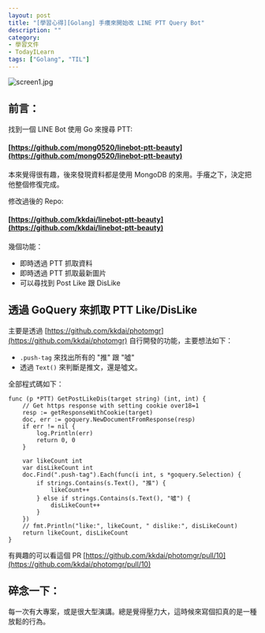 ```yaml
---
layout: post
title: "[學習心得][Golang] 手癢來開始改 LINE PTT Query Bot"
description: ""
category: 
- 學習文件
- TodayILearn
tags: ["Golang", "TIL"]
---
```


![screen1.jpg](https://github.com/kkdai/linebot-ptt-beauty/blob/master/resource/screen1.jpg?raw=true)



## 前言：

找到一個 LINE Bot 使用 Go 來搜尋 PTT: 

#### [https://github.com/mong0520/linebot-ptt-beauty](https://github.com/mong0520/linebot-ptt-beauty)

本來覺得很有趣，後來發現資料都是使用 MongoDB 的來用。手癢之下，決定把他整個修復完成。

修改過後的 Repo:

#### [https://github.com/kkdai/linebot-ptt-beauty](https://github.com/kkdai/linebot-ptt-beauty)

幾個功能：

- 即時透過 PTT 抓取資料
- 即時透過 PTT 抓取最新圖片
- 可以尋找到 Post Like 跟 DisLike

## 透過 GoQuery 來抓取 PTT Like/DisLike

主要是透過 [https://github.com/kkdai/photomgr](https://github.com/kkdai/photomgr) 自行開發的功能，主要想法如下：

- `.push-tag` 來找出所有的 "推" 跟 "噓"
- 透過 `Text()` 來判斷是推文，還是噓文。

全部程式碼如下：

```
func (p *PTT) GetPostLikeDis(target string) (int, int) {
	// Get https response with setting cookie over18=1
	resp := getResponseWithCookie(target)
	doc, err := goquery.NewDocumentFromResponse(resp)
	if err != nil {
		log.Println(err)
		return 0, 0
	}

	var likeCount int
	var disLikeCount int
	doc.Find(".push-tag").Each(func(i int, s *goquery.Selection) {
		if strings.Contains(s.Text(), "推") {
			likeCount++
		} else if strings.Contains(s.Text(), "噓") {
			disLikeCount++
		}
	})
	// fmt.Println("like:", likeCount, " dislike:", disLikeCount)
	return likeCount, disLikeCount
}
```

有興趣的可以看這個 PR [https://github.com/kkdai/photomgr/pull/10](https://github.com/kkdai/photomgr/pull/10)

## 碎念一下：

每一次有大專案，或是很大型演講。總是覺得壓力大，這時候來寫個扣真的是一種放鬆的行為。
